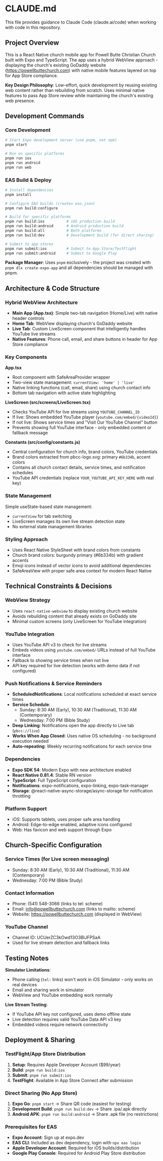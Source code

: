 # CLAUDE.md

This file provides guidance to Claude Code (claude.ai/code) when working with code in this repository.

## Project Overview

This is a React Native church mobile app for Powell Butte Christian Church built with Expo and TypeScript. The app uses a hybrid WebView approach - displaying the church's existing GoDaddy website (<https://powellbuttechurch.com>) with native mobile features layered on top for App Store compliance.

**Key Design Philosophy**: Low-effort, quick development by reusing existing web content rather than rebuilding from scratch. Uses minimal native features to pass App Store review while maintaining the church's existing web presence.

## Development Commands

### Core Development

```bash
# Start Expo development server (use pnpm, not npm)
pnpm start

# Run on specific platforms
pnpm run ios
pnpm run android
pnpm run web
```

### EAS Build & Deploy

```bash
# Install dependencies
pnpm install

# Configure EAS builds (creates eas.json)
pnpm run build:configure

# Build for specific platforms
pnpm run build:ios          # iOS production build
pnpm run build:android      # Android production build
pnpm run build:all          # Both platforms
pnpm run build:dev          # Development build (for direct sharing)

# Submit to app stores
pnpm run submit:ios         # Submit to App Store/TestFlight
pnpm run submit:android     # Submit to Google Play
```

**Package Manager**: Uses `pnpm` exclusively - the project was created with `pnpm dlx create-expo-app` and all dependencies should be managed with pnpm.

## Architecture & Code Structure

### Hybrid WebView Architecture

- **Main App (App.tsx)**: Simple two-tab navigation (Home/Live) with native header controls
- **Home Tab**: WebView displaying church's GoDaddy website
- **Live Tab**: Custom LiveScreen component that intelligently handles YouTube live streams
- **Native Features**: Phone call, email, and share buttons in header for App Store compliance

### Key Components

**App.tsx**

- Root component with SafeAreaProvider wrapper
- Two-view state management: `currentView: 'home' | 'live'`
- Native linking functions (call, email, share) using church contact info
- Bottom tab navigation with active state highlighting

**LiveScreen (src/screens/LiveScreen.tsx)**

- Checks YouTube API for live streams using `YOUTUBE_CHANNEL_ID`
- If live: Shows embedded YouTube player (`youtube.com/embed/{videoId}`)
- If not live: Shows service times and "Visit Our YouTube Channel" button
- Prevents showing full YouTube interface - only embedded content or fallback message

**Constants (src/config/constants.js)**

- Central configuration for church info, brand colors, YouTube credentials
- Brand colors extracted from pbcc-logo.svg: primary `#6b334b`, accent colors
- Contains all church contact details, service times, and notification schedules
- YouTube API credentials (replace `YOUR_YOUTUBE_API_KEY_HERE` with real key)

### State Management

Simple useState-based state management:

- `currentView` for tab switching
- LiveScreen manages its own live stream detection state
- No external state management libraries

### Styling Approach

- Uses React Native StyleSheet with brand colors from constants
- Church brand colors: burgundy primary (#6b334b) with gradient accents
- Emoji icons instead of vector icons to avoid additional dependencies
- SafeAreaView with proper safe area context for modern React Native

## Technical Constraints & Decisions

### WebView Strategy

- Uses `react-native-webview` to display existing church website
- Avoids rebuilding content that already exists on GoDaddy site
- Minimal custom screens (only LiveScreen for YouTube integration)

### YouTube Integration

- Uses YouTube API v3 to check for live streams
- Embeds videos using `youtube.com/embed/` URLs instead of full YouTube interface
- Fallback to showing service times when not live
- API key required for live detection (works with demo data if not configured)

### Push Notifications & Service Reminders

- **ScheduledNotifications**: Local notifications scheduled at exact service times
- **Service Schedule**:
  - Sunday: 8:30 AM (Early), 10:30 AM (Traditional), 11:30 AM (Contemporary)
  - Wednesday: 7:00 PM (Bible Study)
- **Deep Linking**: Notifications open the app directly to Live tab (`pbcc://live`)
- **Works When App Closed**: Uses native OS scheduling - no background execution needed
- **Auto-repeating**: Weekly recurring notifications for each service time

### Dependencies

- **Expo SDK 54**: Modern Expo with new architecture enabled
- **React Native 0.81.4**: Stable RN version
- **TypeScript**: Full TypeScript configuration
- **Notifications**: expo-notifications, expo-linking, expo-task-manager
- **Storage**: @react-native-async-storage/async-storage for notification throttling

### Platform Support

- iOS: Supports tablets, uses proper safe area handling
- Android: Edge-to-edge enabled, adaptive icons configured
- Web: Has favicon and web support through Expo

## Church-Specific Configuration

### Service Times (for Live screen messaging)

- Sunday: 8:30 AM (Early), 10:30 AM (Traditional), 11:30 AM (Contemporary)
- Wednesday: 7:00 PM (Bible Study)

### Contact Information

- Phone: (541) 548-3066 (links to tel: scheme)
- Email: <info@powellbuttechurch.com> (links to mailto: scheme)
- Website: <https://powellbuttechurch.com> (displayed in WebView)

### YouTube Channel

- Channel ID: UCUerZC3kOwd13O3BlJFPSaA
- Used for live stream detection and fallback links

## Testing Notes

**Simulator Limitations**:

- Phone calling (`tel:` links) won't work in iOS Simulator - only works on real devices
- Email and sharing work in simulator
- WebView and YouTube embedding work normally

**Live Stream Testing**:

- If YouTube API key not configured, uses demo offline state
- Live detection requires valid YouTube Data API v3 key
- Embedded videos require network connectivity

## Deployment & Sharing

### TestFlight/App Store Distribution
1. **Setup**: Requires Apple Developer Account ($99/year)
2. **Build**: `pnpm run build:ios`
3. **Submit**: `pnpm run submit:ios`
4. **TestFlight**: Available in App Store Connect after submission

### Direct Sharing (No App Store)
1. **Expo Go**: `pnpm start` → Share QR code (easiest for testing)
2. **Development Build**: `pnpm run build:dev` → Share .ipa/.apk directly
3. **Android APK**: `pnpm run build:android` → Share .apk file (no restrictions)

### Prerequisites for EAS
- **Expo Account**: Sign up at expo.dev
- **EAS CLI**: Included as dev dependency, login with `npx eas login`
- **Apple Developer Account**: Required for iOS builds/distribution
- **Google Play Console**: Required for Android Play Store distribution
